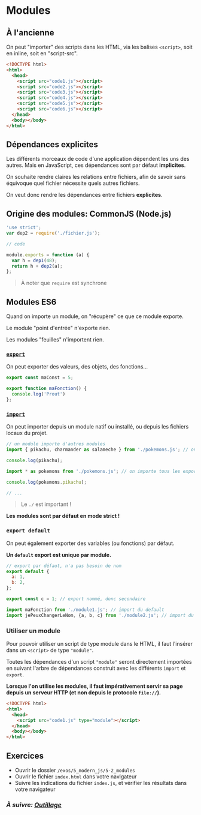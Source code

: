 # Modules

## À l'ancienne

On peut "importer" des scripts dans les HTML, via les balises `<script>`, soit en inline, soit en "script-src".

```html
<!DOCTYPE html>
<html>
  <head>
    <script src="code1.js"></script>
    <script src="code2.js"></script>
    <script src="code3.js"></script>
    <script src="code4.js"></script>
    <script src="code5.js"></script>
    <script src="code6.js"></script>
  </head>
  <body></body>
</html>
```

## Dépendances explicites

Les différents morceaux de code d'une application dépendent les uns des autres. Mais en JavaScript, ces dépendances sont par défaut **implicites**.

On souhaite rendre claires les relations entre fichiers, afin de savoir sans équivoque quel fichier nécessite quels autres fichiers.

On veut donc rendre les dépendances entre fichiers **explicites**.

## Origine des modules: CommonJS (Node.js)

```js
'use strict';
var dep2 = require('./fichier.js');

// code

module.exports = function (a) {
  var h = dep1(48);
  return h + dep2(a);
};
```

> À noter que `require` est synchrone

## Modules ES6

Quand on importe un module, on "récupère" ce que ce module exporte.

Le module "point d'entrée" n'exporte rien.

Les modules "feuilles" n'importent rien.

### [`export`](https://developer.mozilla.org/fr/docs/Web/JavaScript/Reference/Instructions/export)

On peut exporter des valeurs, des objets, des fonctions...

```js
export const maConst = 5;

export function maFonction() {
  console.log('Prout')
};
```

### [`import`](https://developer.mozilla.org/fr/docs/Web/JavaScript/Reference/Instructions/import)

On peut importer depuis un module natif ou installé, ou depuis les fichiers locaux du projet.

```js
// un module importe d'autres modules
import { pikachu, charmander as salameche } from './pokemons.js'; // on importe seulement "pikachu" et "charmander", que je renomme en "salameche"

console.log(pikachu);

import * as pokemons from './pokemons.js'; // on importe tous les exports

console.log(pokemons.pikachu);

// ...
```

> Le `./` est important !

**Les modules sont par défaut en mode strict !**

### `export default`

On peut également exporter des variables (ou fonctions) par défaut.

**Un `default` export est unique par module.**

```js
// export par défaut, n'a pas besoin de nom
export default {
  a: 1,
  b: 2,
};

export const c = 1; // export nommé, donc secondaire
```

```js
import maFonction from './module1.js'; // import du default
import jePeuxChangerLeNom, {a, b, c} from './module2.js'; // import du default et de secondaires
```

### Utiliser un module

Pour pouvoir utiliser un script de type module dans le HTML, il faut l'insérer dans un `<script>` de type `"module"`.

Toutes les dépendances d'un script `"module"` seront directement importées en suivant l'arbre de dépendances construit avec les différents `import` et `export`.

**Lorsque l'on utilise les modules, il faut impérativement servir sa page depuis un serveur HTTP (et non depuis le protocole `file://`).**

```html
<!DOCTYPE html>
<html>
  <head>
    <script src="code1.js" type="module"></script>
  </head>
  <body></body>
</html>
```

## Exercices

- Ouvrir le dossier `/exos/5_modern_js/5-2_modules`
- Ouvrir le fichier `index.html` dans votre navigateur
- Suivre les indications du fichier `index.js`, et vérifier les résultats dans votre navigateur

### _À suivre: [Outillage](../6_tooling/index.md)_
